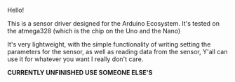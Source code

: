 Hello!

This is a sensor driver designed for the Arduino Ecosystem. It's tested on the atmega328 (which is the chip on the Uno and the Nano)

It's very lightweight, with the simple functionality of writing setting the parameters for the sensor, as well as reading data from the sensor, Y'all can use it for whatever you want I really don't care.

**CURRENTLY UNFINISHED USE SOMEONE ELSE'S**
